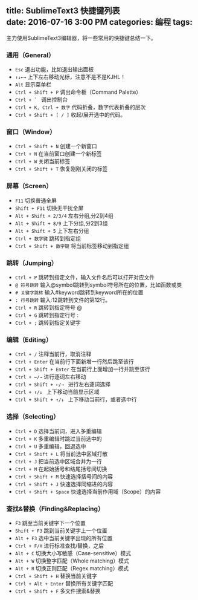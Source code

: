 title: SublimeText3 快捷键列表		
date: 2016-07-16 3:00 PM
categories: 编程
tags: 
----

主力使用SublimeText3编辑器，将一些常用的快捷键总结一下。

### 通用（General）	
- `Esc` 退出功能，比如退出输出面板
- `↑↓←→`	上下左右移动光标，注意不是不是KJHL！	
- `Alt`	显示菜单栏	
- `Ctrl + Shift + P`	调出命令板（Command Palette）	
- ``Ctrl + ` ``	调出控制台	
- `Ctrl + K, Ctrl + 数字`	代码折叠，数字代表折叠的层次	
- `Ctrl + Shift + [ / ]`	收起/展开选中的代码。	

<!--more-->

### 窗口（Window）		
- `Ctrl + Shift + N`	创建一个新窗口	
- `Ctrl + N`	在当前窗口创建一个新标签	
- `Ctrl + W`	关闭当前标签	
- `Ctrl + Shift + T`	恢复刚刚关闭的标签	
		
### 屏幕（Screen）		
- `F11`	切换普通全屏	
- `Shift + F11`	切换无干扰全屏	
- `Alt + Shift + 2/3/4`	左右分组,分2到4组
- `Alt + Shift + 8/9`	上下分组,分2到3组	
- `Alt + Shift + 5`	上下左右分组
- `Ctrl + 数字键`	跳转到指定组
- `Ctrl + Shift + 数字键`	将当前标签移动到指定组
		
### 跳转（Jumping）		
- `Ctrl + P`	跳转到指定文件，输入文件名后可以打开对应文件
- `@ 符号跳转`	输入@symbol跳转到symbol符号所在的位置，比如函数或类
- `# 关键字跳转`	输入#keyword跳转到keyword所在的位置
- `: 行号跳转`	输入:12跳转到文件的第12行。
- `Ctrl + R`	跳转到指定符号 @
- `Ctrl + G`	跳转到指定行号 :
- `Ctrl + ;`	跳转到指定关键字
		
### 编辑（Editing）		
- `Ctrl + /`	注释当前行，取消注释
- `Ctrl + Enter`	在当前行下面新增一行然后跳至该行
- `Ctrl + Shift + Enter`	在当前行上面增加一行并跳至该行
- `Ctrl + ←/→`	进行逐词左右移动
- `Ctrl + Shift + ←/→ `	进行左右逐词选择
- `Ctrl + ↑/↓ `	上下移动当前显示区域
- `Ctrl + Shift + ↑/↓ `	上下移动当前行，或者选中行
		
### 选择（Selecting）		
- `Ctrl + D`	选择当前词，进入多重编辑
- `Ctrl + K`	多重编辑时跳过当前选中的
- `Ctrl + U`	多重编辑，回退选中
- `Ctrl + Shift + L`	将当前选中区域打散
- `Ctrl + J`	把当前选中区域合并为一行
- `Ctrl + M`	在起始括号和结尾括号间切换
- `Ctrl + Shift + M`	快速选择括号间的内容
- `Ctrl + Shift + J`	快速选择同缩进的内容
- `Ctrl + Shift + Space`	快速选择当前作用域（Scope）的内容
		
### 查找&替换（Finding&Replacing）		
- `F3`	跳至当前关键字下一个位置
- `Shift + F3`	跳到当前关键字上一个位置
- `Alt + F3`	选中当前关键字出现的所有位置
- `Ctrl + F/H`	进行标准查找/替换，之后
- `Alt + C`	切换大小写敏感（Case-sensitive）模式
- `Alt + W`	切换整字匹配（Whole matching）模式
- `Alt + R`	切换正则匹配（Regex matching）模式
- `Ctrl + Shift + H`	替换当前关键字
- `Ctrl + Alt + Enter`	替换所有关键字匹配
- `Ctrl + Shift + F`	多文件搜索&替换
